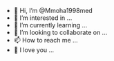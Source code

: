 - 👋 Hi, I’m @Mmoha1998med
- 👀 I’m interested in ...
- 🌱 I’m currently learning ...
- 💞️ I’m looking to collaborate on ...
- 📫 How to reach me ...
- 🤍 I love you ...
<!---
Mmoha1998med/Mmoha1998med is a ✨ special ✨ repository because its `README.md` (this file) appears on your GitHub profile.
You can click the Preview link to take a look at your changes.
--->
